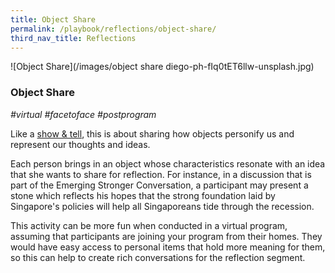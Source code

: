 ```yaml
---
title: Object Share
permalink: /playbook/reflections/object-share/
third_nav_title: Reflections
---
```

![Object Share](/images/object share diego-ph-fIq0tET6llw-unsplash.jpg)

### Object Share
*#virtual #facetoface #postprogram*

Like a [show & tell](/playbook/storytelling/show-and-tell/), this is about sharing how objects personify us and represent our thoughts and ideas.  

Each person brings in an object whose characteristics resonate with an idea that she wants to share for reflection. For instance, in a discussion that is part of the Emerging Stronger Conversation, a participant may present a stone which reflects his hopes that the strong foundation laid by Singapore's policies will help all Singaporeans tide through the recession. 

This activity can be more fun when conducted in a virtual program, assuming that participants are joining your program from their homes. They would have easy access to personal items that hold more meaning for them, so this can help to create rich conversations for the reflection segment. 
